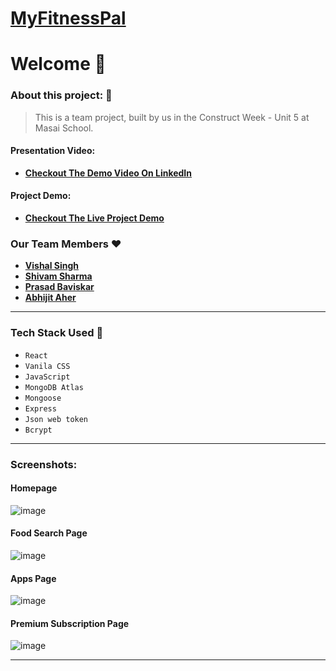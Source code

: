 # **[MyFitnessPal]()** 
# Welcome :wave:

### About this project: :raised_hands:

> This is a team project, built by us in the Construct Week - Unit 5 at Masai School.

#### Presentation Video: 
- **[Checkout The Demo Video On LinkedIn]()**

#### Project Demo: 
- **[Checkout The Live Project Demo]()**



### Our Team Members :heart:

- **[Vishal Singh](https://github.com/VishalSingh9719)**
- **[Shivam Sharma](https://github.com/Shivam2101s)**
- **[Prasad Baviskar](https://github.com/PrasadBaviskar)**
- **[Abhijit Aher](https://github.com/AbhijitAher)**

---

### Tech Stack Used :wrench:

- `React`
- `Vanila CSS`
- `JavaScript`
- `MongoDB Atlas`
- `Mongoose`
- `Express`
- `Json web token`
- `Bcrypt`

---

### Screenshots:


#### Homepage

![image](https://i.ibb.co/c1THySK/hero-image.jpg)

#### Food Search Page

![image](https://i.ibb.co/0CbT11y/food-page.jpg)

#### Apps Page

![image](https://i.ibb.co/KxNGhQX/apps-page.png)

#### Premium Subscription Page

![image](https://i.ibb.co/DtBwVj7/premium-page.jpg)


---
